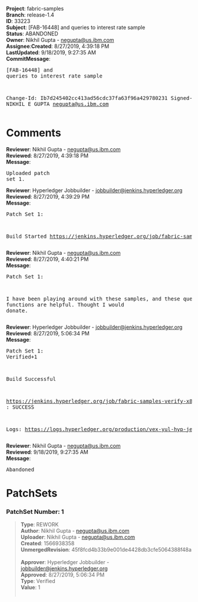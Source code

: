 <strong>Project</strong>: fabric-samples</br><strong>Branch</strong>: release-1.4<br><strong>ID</strong>: 33223<br><strong>Subject</strong>: [FAB-16448] and queries to interest rate sample<br><strong>Status</strong>: ABANDONED<br><strong>Owner</strong>: Nikhil Gupta - negupta@us.ibm.com<br><strong>Assignee</strong>:<strong>Created</strong>: 8/27/2019, 4:39:18 PM<br><strong>LastUpdated</strong>: 9/18/2019, 9:27:35 AM<br><strong>CommitMessage</strong>:<br><pre>[FAB-16448] and queries to interest rate sample

Change-Id: Ib7d245402cc413ad56cdc37fa63f96a429780231
Signed-off-by: NIKHIL E GUPTA <negupta@us.ibm.com>
</pre><h1>Comments</h1><strong>Reviewer</strong>: Nikhil Gupta - negupta@us.ibm.com<br><strong>Reviewed</strong>: 8/27/2019, 4:39:18 PM<br><strong>Message</strong>: <pre>Uploaded patch set 1.</pre><strong>Reviewer</strong>: Hyperledger Jobbuilder - jobbuilder@jenkins.hyperledger.org<br><strong>Reviewed</strong>: 8/27/2019, 4:39:29 PM<br><strong>Message</strong>: <pre>Patch Set 1:

Build Started https://jenkins.hyperledger.org/job/fabric-samples-verify-x86_64/519/</pre><strong>Reviewer</strong>: Nikhil Gupta - negupta@us.ibm.com<br><strong>Reviewed</strong>: 8/27/2019, 4:40:21 PM<br><strong>Message</strong>: <pre>Patch Set 1:

I have been playing around with these samples, and these query functions are helpful. Thought I would donate.</pre><strong>Reviewer</strong>: Hyperledger Jobbuilder - jobbuilder@jenkins.hyperledger.org<br><strong>Reviewed</strong>: 8/27/2019, 5:06:34 PM<br><strong>Message</strong>: <pre>Patch Set 1: Verified+1

Build Successful 

https://jenkins.hyperledger.org/job/fabric-samples-verify-x86_64/519/ : SUCCESS

Logs: https://logs.hyperledger.org/production/vex-yul-hyp-jenkins-3/fabric-samples-verify-x86_64/519</pre><strong>Reviewer</strong>: Nikhil Gupta - negupta@us.ibm.com<br><strong>Reviewed</strong>: 9/18/2019, 9:27:35 AM<br><strong>Message</strong>: <pre>Abandoned</pre><h1>PatchSets</h1><h3>PatchSet Number: 1</h3><blockquote><strong>Type</strong>: REWORK<br><strong>Author</strong>: Nikhil Gupta - negupta@us.ibm.com<br><strong>Uploader</strong>: Nikhil Gupta - negupta@us.ibm.com<br><strong>Created</strong>: 1566938358<br><strong>UnmergedRevision</strong>: 45f8fcd4b33b9e001de4428db3cfe5064388f48a<br><br><strong>Approver</strong>: Hyperledger Jobbuilder - jobbuilder@jenkins.hyperledger.org<br><strong>Approved</strong>: 8/27/2019, 5:06:34 PM<br><strong>Type</strong>: Verified<br><strong>Value</strong>: 1<br><br></blockquote>